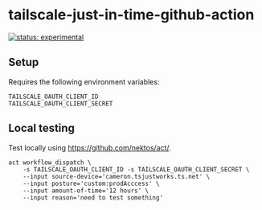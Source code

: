 # tailscale-just-in-time-github-action

[![status: experimental](https://img.shields.io/badge/status-experimental-blue)](https://tailscale.com/kb/1167/release-stages/#experimental)

## Setup

Requires the following environment variables:

```shell
TAILSCALE_OAUTH_CLIENT_ID
TAILSCALE_OAUTH_CLIENT_SECRET
```

## Local testing

Test locally using <https://github.com/nektos/act/>.

```shell
act workflow_dispatch \
    -s TAILSCALE_OAUTH_CLIENT_ID -s TAILSCALE_OAUTH_CLIENT_SECRET \
    --input source-device='cameron.tsjustworks.ts.net' \
    --input posture='custom:prodAcccess' \
    --input amount-of-time='12 hours' \
    --input reason='need to test something'
```
